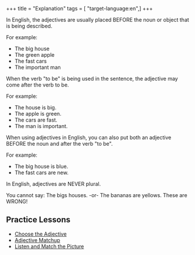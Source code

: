 +++
title = "Explanation"
tags = [ "target-language:en",]
+++

In English, the adjectives are usually placed BEFORE the noun or object
that is being described.

For example:

  - The big house
  - The green apple
  - The fast cars
  - The important man

When the verb "to be" is being used in the sentence, the adjective may
come after the verb to be.

For example:

  - The house is big.
  - The apple is green.
  - The cars are fast.
  - The man is important.

When using adjectives in English, you can also put both an adjective
BEFORE the noun and after the verb "to be".

For example:

  - The big house is blue.
  - The fast cars are new.

In English, adjectives are NEVER plural.

You cannot say: The bigs houses. -or- The bananas are yellows. These are
WRONG\!

## Practice Lessons

  - [Choose the Adjective](/en/Choose_the_Adjective)
  - [Adjective Matchup](/en/Adjective_Match_up)
  - [Listen and Match the Picture](/en/Listen_and_Match)
